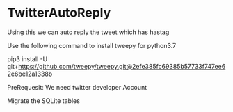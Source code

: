 # TwitterAutoReply
Using this we can auto reply the tweet which has hastag

Use the following command to install tweepy for python3.7

pip3 install -U git+https://github.com/tweepy/tweepy.git@2efe385fc69385b57733f747ee62e6be12a1338b

PreRequesit: 
We need twitter developer Account

Migrate the SQLite tables
